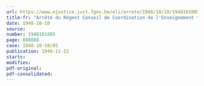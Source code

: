 ```yaml
---
url: https://www.ejustice.just.fgov.be/eli/arrete/1948/10/10/1948101005/justel
title-fr: "Arrêté du Régent Conseil de Coordination de l'Enseignement technique. Réorganisation. - Coordination des arrêtés"
date: 1948-10-10
source:
number: 1948101005
page: 888888
case: 1948-10-10/05
publication: 1948-11-22
starts:
modifies:
pdf-original:
pdf-consolidated:
---
```


